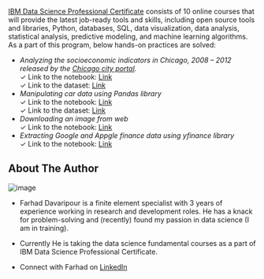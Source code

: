 
[IBM Data Science Professional Certificate](https://www.coursera.org/professional-certificates/ibm-data-science?#courses) consists of 10 online courses that will provide the latest job-ready tools and skills, including open source tools and libraries, Python, databases, SQL, data visualization, data analysis, statistical analysis, predictive modeling, and machine learning algorithms. As a part of this program, below hands-on practices are solved:

- _Analyzing the socioeconomic indicators in Chicago, 2008 – 2012 released by the [Chicago city portal](https://data.cityofchicago.org/Health-Human-Services/Census-Data-Selected-socioeconomic-indicators-in-C/kn9c-c2s2?utm_id=NA-SkillsNetwork-Channel-SkillsNetworkCoursesIBMDeveloperSkillsNetworkDB0201ENSkillsNetwork20127838-2021-01-01)._   
    ✓ Link to the notebook: [Link](https://github.com/Farhad-Davaripour/Python-for-Data-Science-AI-Development/blob/main/Data_Exploratory_Analysis-Socioeconomic_Indicator_City_of_Chicago.ipynb)   
    ✓ Link to the dataset: [Link](https://data.cityofchicago.org/api/views/kn9c-c2s2/rows.csv?accessType=DOWNLOAD)  
- _Manipulating car data using Pandas library_   
    ✓ Link to the notebook: [Link](https://github.com/Farhad-Davaripour/Python-for-Data-Science-AI-Development/blob/main/Data_Manipulation-Using_Pandas.ipynb)   
    ✓ Link to the dataset: [Link](https://www.kaggle.com/CooperUnion/cardataset/download)  
- _Downloading an image from web_   
    ✓ Link to the notebook: [Link](https://github.com/Farhad-Davaripour/Python-for-Data-Science-AI-Development/blob/main/Download_Image_From_Web.ipynb)   
- _Extracting Google and Appgle finance data using yfinance library_   
    ✓ Link to the notebook: [Link](https://github.com/Farhad-Davaripour/Python-for-Data-Science-AI-Development/blob/main/Extracting_Finance_Data_Using_yfinance_Library.ipynb)   


## About The Author

![image](attachment:photo_2021-10-27_07-29-51.jpg)


- Farhad Davaripour is a finite element specialist with 3 years of experience working in research and development roles. He has a knack for problem-solving and (recently) found my passion in data science (I am in training).
- Currently He is taking the data science fundamental courses as a part of IBM Data Science Professional Certificate. 

- Connect with Farhad on [LinkedIn](https://www.linkedin.com/in/farhad-davaripour/)
